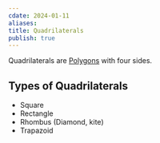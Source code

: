 ```yaml
---
cdate: 2024-01-11
aliases: 
title: Quadrilaterals
publish: true
---
```

Quadrilaterals are [Polygons](../../Polygons.md) with four sides.

## Types of Quadrilaterals
- Square
- Rectangle
- Rhombus (Diamond, kite)
- Trapazoid